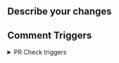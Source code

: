 ## Describe your changes

## Comment Triggers

<details>
  <summary>PR Check triggers</summary>
  
- Build: `trigger build`
- Sub Category Field Check: `trigger subcategoryfieldcheck`
- gitleaks: `trigger gitleaks`
